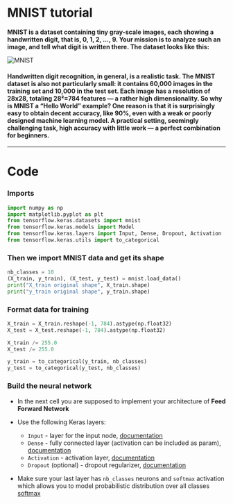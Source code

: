 # MNIST tutorial

**MNIST is a dataset containing tiny gray-scale images, each showing a handwritten digit, that is, 0, 1, 2, …, 9. Your mission is to analyze such an image, and tell what digit is written there. The dataset looks like this:**

![MNIST](https://miro.medium.com/max/1600/0*9jCey4wywZ4Os7hF.png)

#### Handwritten digit recognition, in general, is a realistic task. The MNIST dataset is also not particularly small: it contains 60,000 images in the training set and 10,000 in the test set. Each image has a resolution of 28x28, totaling 28²=784 features — a rather high dimensionality. So why is MNIST a “Hello World” example? One reason is that it is surprisingly easy to obtain decent accuracy, like 90%, even with a weak or poorly designed machine learning model. A practical setting, seemingly challenging task, high accuracy with little work — a perfect combination for beginners.

---

# Code

### Imports
```python
import numpy as np
import matplotlib.pyplot as plt
from tensorflow.keras.datasets import mnist
from tensorflow.keras.models import Model
from tensorflow.keras.layers import Input, Dense, Dropout, Activation
from tensorflow.keras.utils import to_categorical
```

### Then we import MNIST data and get its shape
```python
nb_classes = 10
(X_train, y_train), (X_test, y_test) = mnist.load_data()
print("X_train original shape", X_train.shape)
print("y_train original shape", y_train.shape)
```

### Format data for training 
```python
X_train = X_train.reshape(-1, 784).astype(np.float32)
X_test = X_test.reshape(-1, 784).astype(np.float32)

X_train /= 255.0
X_test /= 255.0
```
```python
y_train = to_categorical(y_train, nb_classes)
y_test = to_categorical(y_test, nb_classes)
```
### Build the neural network
* In the next cell you are supposed to implement your architecture of **Feed Forward Network**
* Use the following Keras layers:
    * `Input` - layer for the input node, [documentation](https://www.tensorflow.org/api_docs/python/tf/keras/layers/Input)
    * `Dense` - fully connected layer (activation can be included as param), [documentation](https://www.tensorflow.org/api_docs/python/tf/keras/layers/Dense)
    * `Activation` - activation layer, [documentation](https://www.tensorflow.org/api_docs/python/tf/keras/layers/Activation)
    * `Dropout` (optional) - dropout regularizer, [documentation](https://www.tensorflow.org/api_docs/python/tf/keras/layers/Dropout)
    
    
* Make sure your last layer has `nb_classes` neurons and `softmax` activation which allows you to model probabilistic distribution over all classes 
[softmax](https://i.ytimg.com/vi/o6HrH2EMD-w/maxresdefault.jpg)
